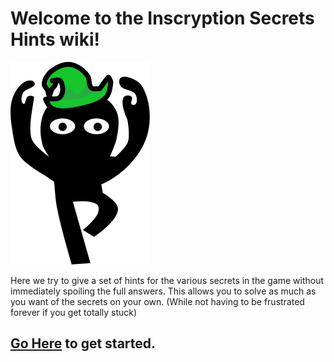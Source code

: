 # Welcome to the Inscryption Secrets Hints wiki!

![](dancing_wizard_flat.svg)

Here we try to give a set of hints for the various secrets in the game without immediately spoiling the full answers.
This allows you to solve as much as you want of the secrets on your own. (While not having to be frustrated forever if you get totally stuck)

## [Go Here](https://github.com/Qqwy/inscryption-secrets-hints/wiki) to get started.

